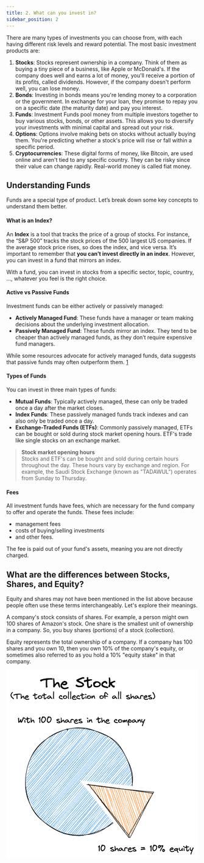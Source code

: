 ```yaml
---
title: 2. What can you invest in?
sidebar_position: 2
---
```


There are many types of investments you can choose from, with each having different risk levels and reward potential. The most basic investment products are:
1. **Stocks**: Stocks represent ownership in a company. Think of them as buying a tiny piece of a business, like Apple or McDonald's. If the company does well and earns a lot of money, you'll receive a portion of its profits, called dividends. However, if the company doesn't perform well, you can lose money.
2. **Bonds**: Investing in bonds means you're lending money to a corporation or the government. In exchange for your loan, they promise to repay you on a specific date (the maturity date) and pay you interest.
3. **Funds**: Investment Funds pool money from multiple investors together to buy various stocks, bonds, or other assets. This allows you to diversify your investments with minimal capital and spread out your risk.
4. **Options**: Options involve making bets on stocks without actually buying them. You're predicting whether a stock's price will rise or fall within a specific period.
5. **Cryptocurrencies**: These digital forms of money, like Bitcoin, are used online and aren't tied to any specific country. They can be risky since their value can change rapidly. Real-world money is called fiat money.


## Understanding Funds
Funds are a special type of product. Let’s break down some key concepts to understand them better.

#### What is an Index?
An **Index** is a tool that tracks the price of a group of stocks. For instance, the “S&P 500” tracks the stock prices of the 500 largest US companies. If the average stock price rises, so does the index, and vice versa. It’s important to remember that **you can’t invest directly in an index**. However, you can invest in a fund that mirrors an index.

With a fund, you can invest in stocks from a specific sector, topic, country, ..., whatever you feel is the right choice.

#### Active vs Passive Funds
Investment funds can be either actively or passively managed:
- **Actively Managed Fund**: These funds have a manager or team making decisions about the underlying investment allocation.
- **Passively Managed Fund**: These funds mirror an index. They tend to be cheaper than actively managed funds, as they don’t require expensive fund managers.

While some resources advocate for actively managed funds, data suggests that passive funds may often outperform them. [1](https://finance.yahoo.com/news/active-funds-struggle-beat-passive-144140128.html)

#### Types of Funds
You can invest in three main types of funds:
- **Mutual Funds**: Typically actively managed, these can only be traded once a day after the market closes.
- **Index Funds**: These passively managed funds track indexes and can also only be traded once a day.
- **Exchange-Traded Funds (ETFs)**: Commonly passively managed, ETFs can be bought or sold during stock market opening hours. ETF's trade like single stocks on an exchange market.

> **Stock market opening hours**  
> Stocks and ETF's can be bought and sold during certain hours throughout the day. These hours vary by exchange and region. For example, the Saudi Stock Exchange (known as "TADAWUL") operates from Sunday to Thursday.

#### Fees
All investment funds have fees, which are necessary for the fund company to offer and operate the funds. These fees include:
- management fees
- costs of buying/selling investments
- and other fees.

The fee is paid out of your fund's assets, meaning you are not directly charged.

## What are the differences between Stocks, Shares, and Equity?
Equity and shares may not have been mentioned in the list above because people often use these terms interchangeably. Let's explore their meanings.

A company's stock consists of shares. For example, a person might own 100 shares of Amazon's stock. One share is the smallest unit of ownership in a company. So, you buy shares (portions) of a stock (collection).

Equity represents the total ownership of a company. If a company has 100 shares and you own 10, then you own 10% of the company's equity, or sometimes also referred to as you hold a 10% "equity stake" in that company.

![](./assets/Stock-shares-equity-explained.png) 



